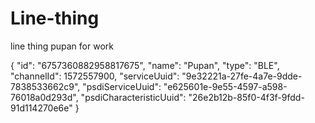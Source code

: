 # Line-thing
line thing pupan for work



{
    "id": "6757360882958817675",
    "name": "Pupan",
    "type": "BLE",
    "channelId": 1572557900,
    "serviceUuid": "9e32221a-27fe-4a7e-9dde-7838533662c9",
    "psdiServiceUuid": "e625601e-9e55-4597-a598-76018a0d293d",
    "psdiCharacteristicUuid": "26e2b12b-85f0-4f3f-9fdd-91d114270e6e"
}
